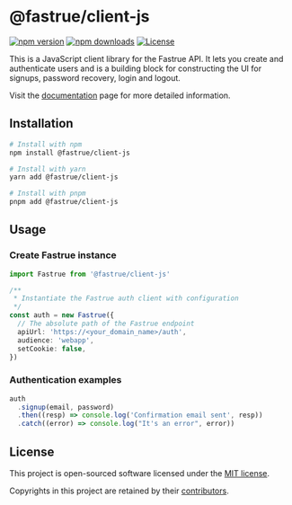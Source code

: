 # @fastrue/client-js

[![npm version](https://img.shields.io/npm/v/@fastrue/client-js)](https://www.npmjs.com/package/@fastrue/client-js)
[![npm downloads](https://img.shields.io/npm/dm/@fastrue/client-js)](https://www.npmjs.com/package/@fastrue/client-js)
[![License](https://img.shields.io/github/license/riipandi/fastrue)](https://github.com/riipandi/fastrue/blob/main/LICENSE)

This is a JavaScript client library for the Fastrue API. It lets you create and authenticate
users and is a building block for constructing the UI for signups, password recovery, login
and logout.

Visit the [documentation](https://fastrue.netlify.app) page for more detailed information.

## Installation

```bash
# Install with npm
npm install @fastrue/client-js

# Install with yarn
yarn add @fastrue/client-js

# Install with pnpm
pnpm add @fastrue/client-js
```

## Usage

### Create Fastrue instance

```typescript
import Fastrue from '@fastrue/client-js'

/**
 * Instantiate the Fastrue auth client with configuration
 */
const auth = new Fastrue({
  // The absolute path of the Fastrue endpoint
  apiUrl: 'https://<your_domain_name>/auth',
  audience: 'webapp',
  setCookie: false,
})
```

### Authentication examples

```typescript
auth
  .signup(email, password)
  .then((resp) => console.log('Confirmation email sent', resp))
  .catch((error) => console.log("It's an error", error))
```

## License

This project is open-sourced software licensed under the [MIT license](https://github.com/riipandi/fastrue/blob/main/LICENSE).

Copyrights in this project are retained by their [contributors](https://github.com/riipandi/fastrue/network/dependencies).
